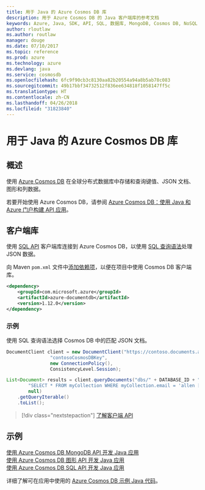 ```yaml
---
title: 用于 Java 的 Azure Cosmos DB 库
description: 用于 Azure Cosmos DB 的 Java 客户端库的参考文档
keywords: Azure, Java, SDK, API, SQL, 数据库, MongoDB, Cosmos DB, NoSQL
author: rloutlaw
ms.author: routlaw
manager: douge
ms.date: 07/10/2017
ms.topic: reference
ms.prod: azure
ms.technology: azure
ms.devlang: java
ms.service: cosmosdb
ms.openlocfilehash: 6fc9f90cb3c8130aa82b20554a94a8b5ab78c083
ms.sourcegitcommit: 49b17bbf34732512f836ee634818f1058147ff5c
ms.translationtype: HT
ms.contentlocale: zh-CN
ms.lasthandoff: 04/26/2018
ms.locfileid: "31823840"
---
```

# <a name="azure-cosmos-db-libraries-for-java"></a>用于 Java 的 Azure Cosmos DB 库

## <a name="overview"></a>概述

使用 [Azure Cosmos DB](/azure/cosmos-db/introduction) 在全球分布式数据库中存储和查询键值、JSON 文档、图形和列数据。

若要开始使用 Azure Cosmos DB，请参阅 [Azure Cosmos DB：使用 Java 和 Azure 门户构建 API 应用](/azure/cosmos-db/create-sql-api-java)。

## <a name="client-library"></a>客户端库

使用 [SQL API](/azure/cosmos-db/sql-api-introduction) 客户端库连接到 Azure Cosmos DB，以使用 [SQL 查询语法](/azure/cosmos-db/sql-api-sql-query)处理 JSON 数据。

向 Maven `pom.xml` 文件中[添加依赖项](https://maven.apache.org/guides/getting-started/index.html#How_do_I_use_external_dependencies)，以便在项目中使用 Cosmos DB 客户端库。

```XML
<dependency>
    <groupId>com.microsoft.azure</groupId>
    <artifactId>azure-documentdb</artifactId>
    <version>1.12.0</version>
</dependency>
```

### <a name="example"></a>示例

使用 SQL 查询语法选择 Cosmos DB 中的匹配 JSON 文档。

```java
DocumentClient client = new DocumentClient("https://contoso.documents.azure.com:443",
                "contosoCosmosDBKey", 
                new ConnectionPolicy(),
                ConsistencyLevel.Session);

List<Document> results = client.queryDocuments("dbs/" + DATABASE_ID + "/colls/" + COLLECTION_ID,
        "SELECT * FROM myCollection WHERE myCollection.email = 'allen [at] contoso.com'",
        null)
    .getQueryIterable()
    .toList();

```

> [!div class="nextstepaction"]
> [了解客户端 API](/java/api/overview/azure/cosmosdb/client)


## <a name="samples"></a>示例

[使用 Azure Cosmos DB MongoDB API 开发 Java 应用][2]   
[使用 Azure Cosmos DB 图形 API 开发 Java 应用][3]   
[使用 Azure Cosmos DB SQL API 开发 Java 应用][4]        

详细了解可在应用中使用的 [Azure Cosmos DB 示例 Java 代码](https://azure.microsoft.com/resources/samples/?platform=java&term=cosmos)。

[2]: https://github.com/Azure-Samples/azure-cosmos-db-mongodb-java-getting-started
[3]: https://github.com/Azure-Samples/azure-cosmos-db-graph-java-getting-started
[4]: https://github.com/Azure-Samples/azure-cosmos-db-documentdb-java-getting-started
